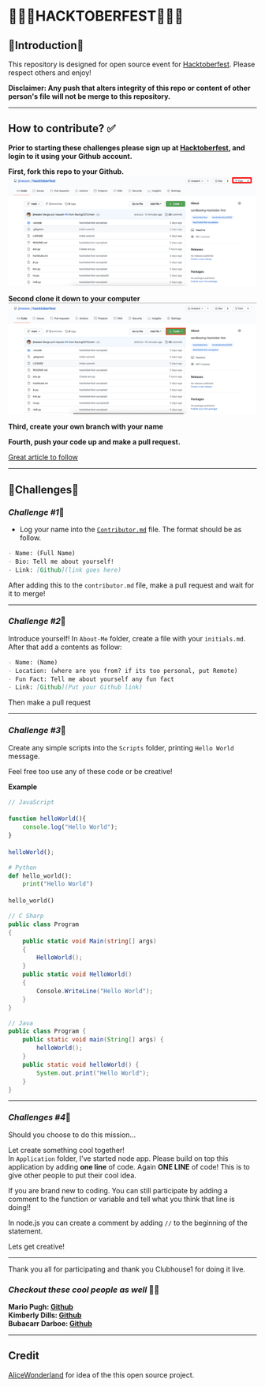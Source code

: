 # 🎃🎃🎃HACKTOBERFEST🎃🎃🎃

## 👻Introduction👻
This repository is designed for open source event for [Hacktoberfest](https://hacktoberfest.digitalocean.com/). Please respect others and enjoy!

**Disclaimer: Any push that alters integrity of this repo or content of other person's file will not be merge to this repository.**

---

## How to contribute? ✅

**Prior to starting these challenges please sign up at [Hacktoberfest](https://hacktoberfest.digitalocean.com/), and login to it using your Github account.**

**First, fork this repo to your Github.**
![Forking](./assets/how-to-fork.png)

**Second clone it down to your computer**
![Cloning](./assets/how-to-clone.png)

**Third, create your own branch with your name**

**Fourth, push your code up and make a pull request.**

[Great article to follow](https://medium.com/@mvthanoshan9/how-to-make-your-first-pull-request-on-github-9aefca5cc837)

---

## 👻Challenges👻

### *Challenge #1*🎃

- Log your name into the [`Contributor.md`](./Contributor.md) file. The format should be as follow.

```md
- Name: (Full Name)
- Bio: Tell me about yourself!
- Link: [Github](link goes here)
```

After adding this to the `contributor.md` file, make a pull request and wait for it to merge!

---

### *Challenge #2*🎃

Introduce yourself! In `About-Me` folder, create a file with your `initials.md`. After that add a contents as follow:

```md
- Name: (Name)
- Location: (where are you from? if its too personal, put Remote)
- Fun Fact: Tell me about yourself any fun fact
- Link: [Github](Put your Github link)
```

Then make a pull request


---

### *Challenge #3*🎃

Create any simple scripts into the `Scripts` folder, printing `Hello World` message.  

Feel free too use any of these code or be creative!

**Example**

```js
// JavaScript

function helloWorld(){
    console.log("Hello World");
}

helloWorld();
```

```py
# Python
def hello_world():
    print("Hello World")

hello_world()
```

```cs
// C Sharp
public class Program
{
    public static void Main(string[] args)
    {
        HelloWorld();
    }
    public static void HelloWorld()
    {
        Console.WriteLine("Hello World");
    }
}
```

```Java
// Java
public class Program {
    public static void main(String[] args) {
        helloWorld();
    }
    public static void helloWorld() {
        System.out.print("Hello World");
    }
}
```

---

### *Challenges #4*🎃

Should you choose to do this mission... 

Let create something cool together!  
In `Application` folder, I've started node app. Please build on top this application by adding **one line** of code. Again **ONE LINE** of code! This is to give other people to put their cool idea.

If you are brand new to coding. You can still participate by adding a comment to the function or variable and tell what you think that line is doing!! 

In node.js you can create a comment by adding `//` to the beginning of the statement. 

Lets get creative!

---

Thank you all for participating and thank you Clubhouse1 for doing it live.

### *Checkout these cool people as well* 👏👏
**Mario Pugh: [Github](https://github.com/marioepugh)**  
**Kimberly Dills: [Github](https://github.com/kddills)**  
**Bubacarr Darboe: [Github](https://github.com/bdarboe)**  

---

## Credit

[AliceWonderland](https://github.com/AliceWonderland/hacktoberfest) for idea of the this open source project.